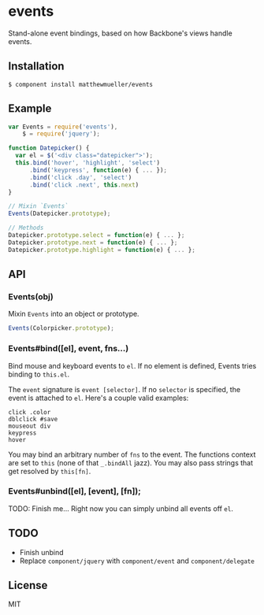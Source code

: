
# events

Stand-alone event bindings, based on how Backbone's views handle events. 

## Installation

    $ component install matthewmueller/events

## Example

```js
var Events = require('events'),
    $ = require('jquery');

function Datepicker() {
  var el = $('<div class="datepicker">');
  this.bind('hover', 'highlight', 'select')
      .bind('keypress', function(e) { ... });
      .bind('click .day', 'select')
      .bind('click .next', this.next)
}

// Mixin `Events`
Events(Datepicker.prototype);

// Methods
Datepicker.prototype.select = function(e) { ... };
Datepicker.prototype.next = function(e) { ... };
Datepicker.prototype.highlight = function(e) { ... };
```

## API

### Events(obj)

Mixin `Events` into an object or prototype.

```js
Events(Colorpicker.prototype);
```

### Events#bind([el], event, fns...)

Bind mouse and keyboard events to `el`. If no element is defined, Events tries binding to `this.el`.

The `event` signature is `event [selector]`. If no `selector` is specified, the event is attached to `el`. Here's a couple valid examples:

```
click .color
dblclick #save
mouseout div
keypress
hover
```

You may bind an arbitrary number of `fns` to the event. The functions context are set to `this` (none of that `_.bindAll` jazz). You may also pass strings that get resolved by `this[fn]`.

### Events#unbind([el], [event], [fn]);

TODO: Finish me... Right now you can simply unbind all events off `el`.

## TODO

* Finish unbind  
* Replace `component/jquery` with `component/event` and `component/delegate`

## License

  MIT
